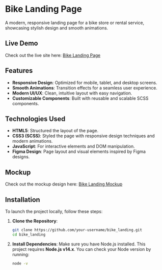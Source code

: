 # Bike Landing Page

A modern, responsive landing page for a bike store or rental service, showcasing stylish design and smooth animations.

## Live Demo

Check out the live site here: [Bike Landing Page]( https://vk-workshop.github.io/bike_landing_page/)

## Features

- **Responsive Design**: Optimized for mobile, tablet, and desktop screens.
- **Smooth Animations**: Transition effects for a seamless user experience.
- **Modern UI/UX**: Clean, intuitive layout with easy navigation.
- **Customizable Components**: Built with reusable and scalable SCSS components.

## Technologies Used

- **HTML5**: Structured the layout of the page.
- **CSS3 (SCSS)**: Styled the page with responsive design techniques and modern animations.
- **JavaScript**: For interactive elements and DOM manipulation.
- **Figma Design**: Page layout and visual elements inspired by Figma designs.

## Mockup

Check out the mockup design here: [Bike Landing Mockup](https://www.figma.com/design/NZQAIydtHo5QkINyGLHNcq/BIKE-New-Version?node-id=0-1&node-type=canvas&t=nL845MyKi32kWOhy-0)

## Installation

To launch the project locally, follow these steps:

1. **Clone the Repository**:
   ```bash
   git clone https://github.com/your-username/bike_landing.git
   cd bike_landing

2. **Install Dependencies**:
   Make sure you have Node.js installed. This project requires **Node.js v14.x**. You can check your Node version by running:
   ```bash
   node -v
